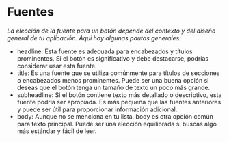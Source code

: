 
# Fuentes

*La elección de la fuente para un botón depende del contexto y del diseño general de tu aplicación. Aquí hay algunas pautas generales:*

- headline: Esta fuente es adecuada para encabezados y títulos prominentes. Si el botón es significativo y debe destacarse, podrías considerar usar esta fuente.
- title: Es una fuente que se utiliza comúnmente para títulos de secciones o encabezados menos prominentes. Puede ser una buena opción si deseas que el botón tenga un tamaño de texto un poco más grande.
- subheadline: Si el botón contiene texto más detallado o descriptivo, esta fuente podría ser apropiada. Es más pequeña que las fuentes anteriores y puede ser útil para proporcionar información adicional.
- body: Aunque no se menciona en tu lista, body es otra opción común para texto principal. Puede ser una elección equilibrada si buscas algo más estándar y fácil de leer.

